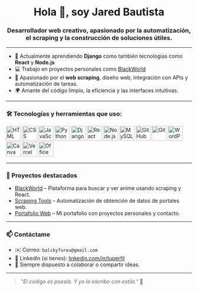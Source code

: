 <h1 align="center">Hola 👋, soy Jared Bautista</h1>
<h3 align="center">Desarrollador web creativo, apasionado por la automatización, el scraping y la construcción de soluciones útiles.</h3>

---

- 🌱 Actualmente aprendiendo **Django** como también tecnologias como **React** y **Node.js**
- 💻 Trabajo en proyectos personales como [BlackWorld](https://github.com/BlackShadownis/BlackWorld)
- 🧠 Apasionado por el **web scraping**, diseño web, integración con APIs y automatización de tareas.
- 🌍 Amante del código limpio, la eficiencia y las interfaces intuitivas.

---

### 🛠️ Tecnologías y herramientas que uso:

<p align="left">
  <img src="https://cdn.jsdelivr.net/gh/devicons/devicon/icons/html5/html5-original.svg" height="40" alt="HTML" />
  <img src="https://cdn.jsdelivr.net/gh/devicons/devicon/icons/css3/css3-original.svg" height="40" alt="CSS" />
  <img src="https://cdn.jsdelivr.net/gh/devicons/devicon/icons/javascript/javascript-original.svg" height="40" alt="JavaScript" />
  <img src="https://cdn.jsdelivr.net/gh/devicons/devicon/icons/python/python-original.svg" height="40" alt="Python" />
  <img src="https://cdn.jsdelivr.net/gh/devicons/devicon/icons/django/django-plain.svg" height="40" alt="Django" />
  <img src="https://cdn.jsdelivr.net/gh/devicons/devicon/icons/react/react-original.svg" height="40" alt="React" />
  <img src="https://cdn.jsdelivr.net/gh/devicons/devicon/icons/nodejs/nodejs-original.svg" height="40" alt="Node.js" />
  <img src="https://cdn.jsdelivr.net/gh/devicons/devicon/icons/mysql/mysql-original.svg" height="40" alt="MySQL" />
  <img src="https://cdn.jsdelivr.net/gh/devicons/devicon/icons/github/github-original.svg" height="40" alt="GitHub" />
  <img src="https://cdn.jsdelivr.net/gh/devicons/devicon/icons/git/git-original.svg" height="40" alt="Git" />
  <img src="https://cdn.jsdelivr.net/gh/devicons/devicon/icons/wordpress/wordpress-plain.svg" height="40" alt="WordPress" />
  <img src="https://cdn.simpleicons.org/canva/00C4CC" height="40" alt="Canva" />
  <img src="https://cdn.simpleicons.org/vercel/000000" height="40" alt="Vercel" />
  <img src="https://www.uc3m.es/sdic/software/microsoft-office-365" height="40" alt="Office" />
</p>

---

### 🚀 Proyectos destacados

- [BlackWorld](https://github.com/BlackShadownis/BlackWorld) – Plataforma para buscar y ver anime usando scraping y React.
- [Scraping Tools](https://github.com/BlackShadownis) – Automatización de obtención de datos de portales web.
- [Portafolio Web](https://github.com/BlackShadownis) – Mi portafolio con proyectos personales y contacto.

---

### 📫 Contáctame

- ✉️ Correo: `balckyfureu@gmail.com`
- 💼 LinkedIn (si tienes): [linkedin.com/in/tuperfil](#)
- 💬 Siempre dispuesto a colaborar o compartir ideas.

---

> *"El código es poesía. Y yo lo escribo con estilo."* 🎯
